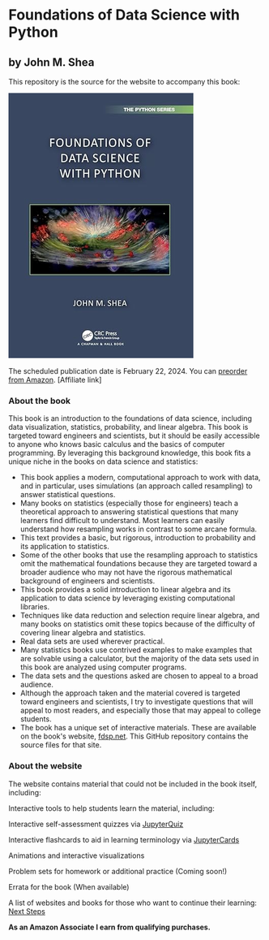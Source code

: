# Foundations of Data Science with Python
## by John M. Shea

This repository is the source for the website to accompany this book:

<a href="https://amzn.to/48PvKip" target="_blank"><img src="intro/cover.jpeg" alt="Cover of the book *Foundations of Data Science with Python*"></a>


The scheduled publication date is February 22, 2024. You can <a href="https://amzn.to/48PvKip" target="_blank">preorder from Amazon</a>. [Affiliate link]


### About the book
This book is an introduction to the foundations of data science, including data visualization, statistics, probability, and linear algebra. This book is targeted toward engineers and scientists, but it should be easily accessible to anyone who knows basic calculus and the basics of computer programming. By leveraging this background knowledge, this book fits a unique niche in the books on data science and statistics:

* This book applies a modern, computational approach to work with data, and in particular, uses simulations (an approach called resampling) to answer statistical questions.
* Many books on statistics (especially those for engineers) teach a theoretical approach to answering statistical questions that many learners find difficult to understand. Most learners can easily understand how resampling works in contrast to some arcane formula.
* This text provides a basic, but rigorous, introduction to probability and its application to statistics.
* Some of the other books that use the resampling approach to statistics omit the mathematical foundations because they are targeted toward a broader audience who may not have the rigorous mathematical background of engineers and scientists.
* This book provides a solid introduction to linear algebra and its application to data science by leveraging existing computational libraries.
* Techniques like data reduction and selection require linear algebra, and many books on statistics omit these topics because of the difficulty of covering linear algebra and statistics.
* Real data sets are used wherever practical.
* Many statistics books use contrived examples to make examples that are solvable using a calculator, but the majority of the data sets used in this book are analyzed using computer programs.
* The data sets and the questions asked are chosen to appeal to a broad audience.
* Although the approach taken and the material covered is targeted toward engineers and scientists, I try to investigate questions that will appeal to most readers, and especially those that may appeal to college students.
* The book has a unique set of interactive materials.
  These are available on the book's website, <a href="https://www.fdsp.net" target="_blank">fdsp.net</a>. This GitHub repository contains the source files for that site.
  
### About the website
The website contains material that could not be included in the book itself, including:

Interactive tools to help students learn the material, including:

Interactive self-assessment quizzes via <a href="jupyterquiz.org">JupyterQuiz</a>

Interactive flashcards to aid in learning terminology via <a href="jupytercards.org">JupyterCards </a>

Animations and interactive visualizations

Problem sets for homework or additional practice (Coming soon!)

Errata for the book (When available)

A list of websites and books for those who want to continue their learning: [Next Steps](https://www.fdsp.net/16-next-steps/next-steps.html)

**As an Amazon Associate I earn from qualifying purchases.**
